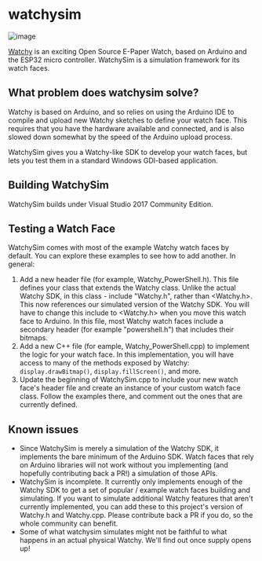 # watchysim

![image](https://user-images.githubusercontent.com/11475352/135791129-989d4508-b512-4a5c-8e2a-ce300b0291c6.png)

[Watchy](https://watchy.sqfmi.com/) is an exciting Open Source E-Paper Watch, based on Arduino and the ESP32 micro controller. WatchySim is a simulation framework for its watch faces.

## What problem does watchysim solve?

Watchy is based on Arduino, and so relies on using the Arduino IDE to compile and upload new Watchy sketches to define your watch face. This requires that you have the hardware available and connected, and is also slowed down somewhat by the speed of the Arduino upload process.

WatchySim gives you a Watchy-like SDK to develop your watch faces, but lets you test them in a standard Windows GDI-based application.

## Building WatchySim

WatchySim builds under Visual Studio 2017 Community Edition.

## Testing a Watch Face

WatchySim comes with most of the example Watchy watch faces by default. You can explore these examples to see how to add another. In general:

1) Add a new header file (for example, Watchy_PowerShell.h). This file defines your class that extends the Watchy class. Unlike the actual Watchy SDK, in this class - include "Watchy.h", rather than <Watchy.h>. This now references our simulated version of the Watchy SDK. You will have to change this include to <Watchy.h> when you move this watch face to Arduino. In this file, most Watchy watch faces include a secondary header (for example "powershell.h") that includes their bitmaps.
2) Add a new C++ file (for eample, Watchy_PowerShell.cpp) to implement the logic for your watch face. In this implementation, you will have access to many of the methods exposed by Watchy: `display.drawBitmap()`, `display.fillScreen()`, and more.
3) Update the beginning of WatchySim.cpp to include your new watch face's header file and create an instance of your custom watch face class. Follow the examples there, and comment out the ones that are currently defined.

## Known issues

- Since WatchySim is merely a simulation of the Watchy SDK, it implements the bare minimum of the Arduino SDK. Watch faces that rely on Arduino libraries will not work without you implementing (and hopefully contributing back a PR!) a simulation of those APIs.
- WatchySim is incomplete. It currently only implements enough of the Watchy SDK to get a set of popular / example watch faces building and simulating. If you want to simulate additional Watchy features that aren't currently implemented, you can add these to this project's version of Watchy.h and Watchy.cpp. Please contribute back a PR if you do, so the whole community can benefit.
- Some of what watchysim simulates might not be faithful to what happens in an actual physical Watchy. We'll find out once supply opens up!
